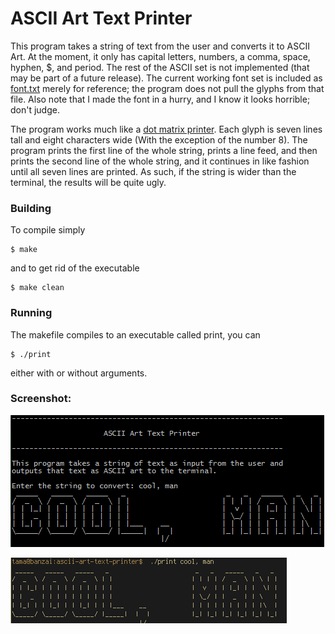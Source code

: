 ASCII Art Text Printer
======================

This program takes a string of text from the user and converts it to ASCII Art. At the moment, it only has capital letters, numbers, a comma, space, hyphen, $, and period. The rest of the ASCII set is not implemented (that may be part of a future release). The current working font set is included as [font.txt](font.txt) merely for reference; the program does not pull the glyphs from that file. Also note that I made the font in a hurry, and I know it looks horrible; don't judge.

The program works much like a [dot matrix printer](http://en.wikipedia.org/wiki/Dot_matrix_printing). Each glyph is seven lines tall and eight characters wide (With the exception of the number 8). The program prints the first line of the whole string, prints a line feed, and then prints the second line of the whole string, and it continues in like fashion until all seven lines are printed. As such, if the string is wider than the terminal, the results will be quite ugly.

### Building
To compile simply
```
$ make
```

and to get rid of the executable
```
$ make clean
```

### Running
The makefile compiles to an executable called print, you can
```
$ ./print
```
either with or without arguments.

### Screenshot:
![screenshot](img/ascii-art-screenshot.png "Screenshot of the program in action without arguments")

![screenshot](img/ascii-art-screenshot2.png "Screenshot of the program in action with arguments")
